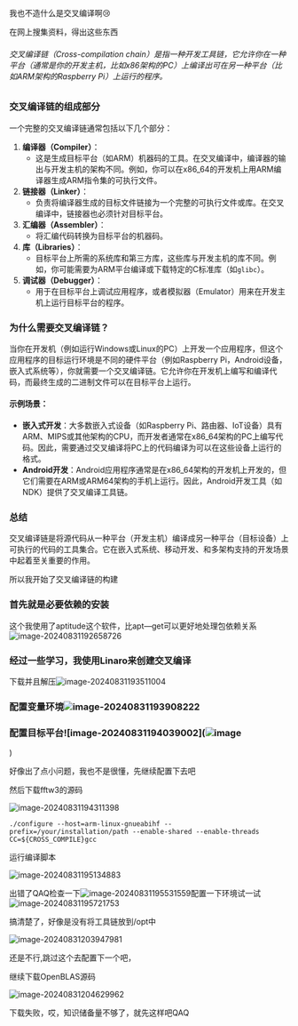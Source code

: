我也不造什么是交叉编译啊:cry:

在网上搜集资料，得出这些东西

###### 交叉编译链（Cross-compilation chain）是指一种开发工具链，它允许你在一种平台（通常是你的开发主机，比如x86架构的PC）上编译出可在另一种平台（比如ARM架构的Raspberry Pi）上运行的程序。

### 交叉编译链的组成部分

一个完整的交叉编译链通常包括以下几个部分：

1. **编译器（Compiler）**：
   - 这是生成目标平台（如ARM）机器码的工具。在交叉编译中，编译器的输出与开发主机的架构不同。例如，你可以在x86_64的开发机上用ARM编译器生成ARM指令集的可执行文件。
2. **链接器（Linker）**：
   - 负责将编译器生成的目标文件链接为一个完整的可执行文件或库。在交叉编译中，链接器也必须针对目标平台。
3. **汇编器（Assembler）**：
   - 将汇编代码转换为目标平台的机器码。
4. **库（Libraries）**：
   - 目标平台上所需的系统库和第三方库，这些库与开发主机的库不同。例如，你可能需要为ARM平台编译或下载特定的C标准库（如`glibc`）。
5. **调试器（Debugger）**：
   - 用于在目标平台上调试应用程序，或者模拟器（Emulator）用来在开发主机上运行目标平台的程序。

### 为什么需要交叉编译链？

当你在开发机（例如运行Windows或Linux的PC）上开发一个应用程序，但这个应用程序的目标运行环境是不同的硬件平台（例如Raspberry Pi，Android设备，嵌入式系统等），你就需要一个交叉编译链。它允许你在开发机上编写和编译代码，而最终生成的二进制文件可以在目标平台上运行。

#### 示例场景：

- **嵌入式开发**：大多数嵌入式设备（如Raspberry Pi、路由器、IoT设备）具有ARM、MIPS或其他架构的CPU，而开发者通常在x86_64架构的PC上编写代码。因此，需要通过交叉编译将PC上的代码编译为可以在这些设备上运行的格式。
- **Android开发**：Android应用程序通常是在x86_64架构的开发机上开发的，但它们需要在ARM或ARM64架构的手机上运行。因此，Android开发工具（如NDK）提供了交叉编译工具链。

### 总结

交叉编译链是将源代码从一种平台（开发主机）编译成另一种平台（目标设备）上可执行的代码的工具集合。它在嵌入式系统、移动开发、和多架构支持的开发场景中起着至关重要的作用。



所以我开始了交叉编译链的构建

### 首先就是必要依赖的安装

这个我使用了aptitude这个软件，比apt—get可以更好地处理包依赖关系![image-20240831192658726](C:\Users\17247\AppData\Roaming\Typora\typora-user-images\image-20240831192658726.png)



### 经过一些学习，我使用Linaro来创建交叉编译

下载并且解压![image-20240831193511004](https://github.com/YanBeaver/WonderfulSummerVacation/blob/main/task4/%E4%B8%80%E4%B8%AA%E4%BA%BA%E4%B9%9F%E6%98%AF%E9%98%9F/picture/%E5%B1%8F%E5%B9%95%E6%88%AA%E5%9B%BE%202024-08-31%20193500.png?raw=true)

### 配置变量环境![image-20240831193908222](C:\Users\17247\AppData\Roaming\Typora\typora-user-images\image-20240831193908222.png)

### 配置目标平台![image-20240831194039002](![image](https://github.com/user-attachments/assets/cca7ada5-0bfd-4a10-a6bc-ddaff7071e46)
)

好像出了点小问题，我也不是很懂，先继续配置下去吧

然后下载fftw3的源码

![image-20240831194311398](C:\Users\17247\AppData\Roaming\Typora\typora-user-images\image-20240831194311398.png)

```
./configure --host=arm-linux-gnueabihf --prefix=/your/installation/path --enable-shared --enable-threads CC=${CROSS_COMPILE}gcc

```

运行编译脚本

![image-20240831195134883](C:\Users\17247\AppData\Roaming\Typora\typora-user-images\image-20240831195134883.png)

出错了QAQ检查一下![image-20240831195531559](C:\Users\17247\AppData\Roaming\Typora\typora-user-images\image-20240831195531559.png)配置一下环境试一试![image-20240831195721753](https://github.com/YanBeaver/WonderfulSummerVacation/blob/main/task4/%E4%B8%80%E4%B8%AA%E4%BA%BA%E4%B9%9F%E6%98%AF%E9%98%9F/picture/%E5%B1%8F%E5%B9%95%E6%88%AA%E5%9B%BE%202024-08-31%20195716.png?raw=true)

搞清楚了，好像是没有将工具链放到/opt中 

![image-20240831203947981](C:\Users\17247\AppData\Roaming\Typora\typora-user-images\image-20240831203947981.png)

还是不行,跳过这个去配置下一个吧，

继续下载OpenBLAS源码

![image-20240831204629962](https://github.com/YanBeaver/WonderfulSummerVacation/blob/main/task4/%E4%B8%80%E4%B8%AA%E4%BA%BA%E4%B9%9F%E6%98%AF%E9%98%9F/picture/%E5%B1%8F%E5%B9%95%E6%88%AA%E5%9B%BE%202024-08-31%20204626.png?raw=true)

下载失败，哎，知识储备量不够了，就先这样吧QAQ
